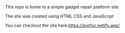 This repo is home to a simple gadget repair platform site

The site was created using HTML CSS and JavaScript

You can checkout the site here:https://profixr.netlify.app/
